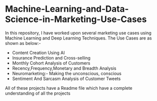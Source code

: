 # Machine-Learning-and-Data-Science-in-Marketing-Use-Cases

In this repository, I have worked upon several marketing use cases using Machine Learning and Deep Learning Techniques. The Use Cases are as shown as below:-
- Content Creation Using AI
- Insurance Prediction and Cross-selling
- Monthly Cohort Analysis of Customers
- Recency,Frequency,Monetary and Breadth Analysis
- Neuromarketing:- Making the unconscious, conscious
- Sentiment And Sarcasm Analysis of Customer Tweets

All of these projects have a Readme file which have a complete understanding of all the projects
